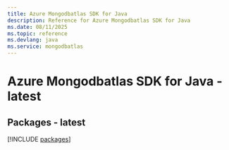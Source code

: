 ```yaml
---
title: Azure Mongodbatlas SDK for Java
description: Reference for Azure Mongodbatlas SDK for Java
ms.date: 08/11/2025
ms.topic: reference
ms.devlang: java
ms.service: mongodbatlas
---
```

# Azure Mongodbatlas SDK for Java - latest
## Packages - latest
[!INCLUDE [packages](mongodbatlas-index.md)]